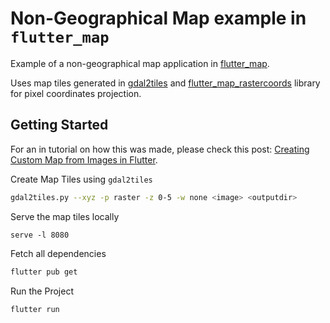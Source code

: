 # Non-Geographical Map example in `flutter_map`

Example of a non-geographical map application in [flutter_map](https://pub.dev/packages/flutter_map).

Uses map tiles generated in [gdal2tiles](https://gdal.org/en/stable/programs/gdal2tiles.html) and [flutter_map_rastercoords](https://pub.dev/packages/flutter_map_rastercoords) library for pixel coordinates projection.

## Getting Started

For an in tutorial on how this was made, please check this post: [Creating Custom Map from Images in Flutter](https://jereme.me/post/custom-image-map-flutter/).

Create Map Tiles using `gdal2tiles`
```sh
gdal2tiles.py --xyz -p raster -z 0-5 -w none <image> <outputdir>
```

Serve the map tiles locally
```
serve -l 8080
```


Fetch all dependencies
```sh
flutter pub get
```

Run the Project
```sh
flutter run
```